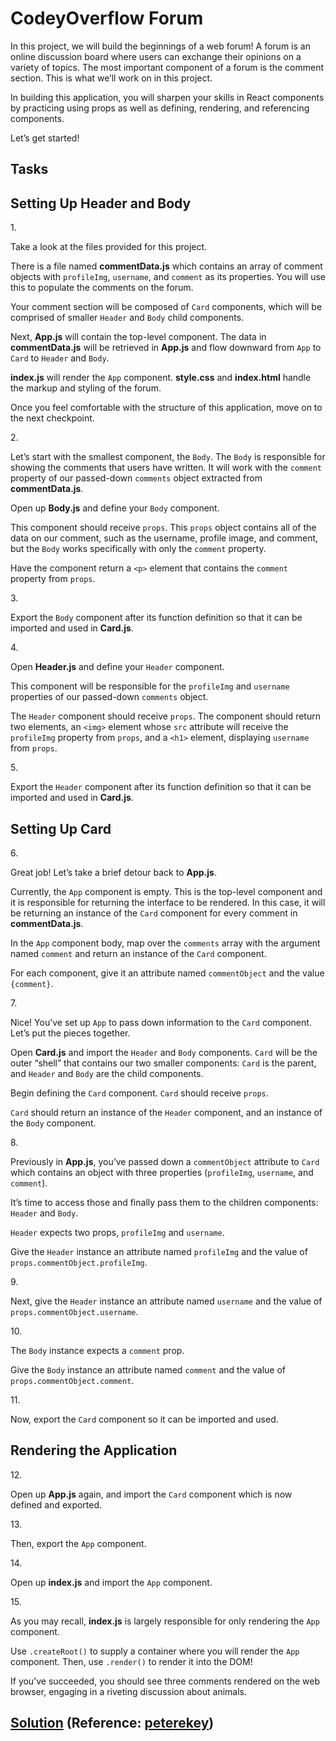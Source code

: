 # CodeyOverflow Forum

In this project, we will build the beginnings of a web forum! A forum is
an online discussion board where users can exchange their opinions on a
variety of topics. The most important component of a forum is the
comment section. This is what we’ll work on in this project.

In building this application, you will sharpen your skills in React
components by practicing using props as well as defining, rendering, and
referencing components.

Let’s get started!

## Tasks

## Setting Up Header and Body

1\.

Take a look at the files provided for this project.

There is a file named **commentData.js** which contains an array of
comment objects with `profileImg`, `username`, and `comment` as its
properties. You will use this to populate the comments on the forum.

Your comment section will be composed of `Card` components, which will
be comprised of smaller `Header` and `Body` child components.

Next, **App.js** will contain the top-level component. The data in
**commentData.js** will be retrieved in **App.js** and flow downward
from `App` to `Card` to `Header` and `Body`.

**index.js** will render the `App` component. **style.css** and
**index.html** handle the markup and styling of the forum.

Once you feel comfortable with the structure of this application, move
on to the next checkpoint.

2\.

Let’s start with the smallest component, the `Body`. The `Body` is
responsible for showing the comments that users have written. It will
work with the `comment` property of our passed-down `comments` object
extracted from **commentData.js**.

Open up **Body.js** and define your `Body` component.

This component should receive `props`. This `props` object contains all
of the data on our comment, such as the username, profile image, and
comment, but the `Body` works specifically with only the `comment`
property.

Have the component return a `<p>` element that contains the `comment`
property from `props`.


3\.

Export the `Body` component after its function definition so that it can
be imported and used in **Card.js**.


4\.

Open **Header.js** and define your `Header` component.

This component will be responsible for the `profileImg` and `username`
properties of our passed-down `comments` object.

The `Header` component should receive `props`. The component should
return two elements, an `<img>` element whose `src` attribute will
receive the `profileImg` property from `props`, and a `<h1>` element,
displaying `username` from `props`.


5\.

Export the `Header` component after its function definition so that it
can be imported and used in **Card.js**.


## Setting Up Card

6\.

Great job! Let’s take a brief detour back to **App.js**.

Currently, the `App` component is empty. This is the top-level component
and it is responsible for returning the interface to be rendered. In
this case, it will be returning an instance of the `Card` component for
every comment in **commentData.js**.

In the `App` component body, map over the `comments` array with the
argument named `comment` and return an instance of the `Card` component.

For each component, give it an attribute named `commentObject` and the
value `{comment}`.


7\.

Nice! You’ve set up `App` to pass down information to the `Card`
component. Let’s put the pieces together.

Open **Card.js** and import the `Header` and `Body` components. `Card`
will be the outer “shell” that contains our two smaller components:
`Card` is the parent, and `Header` and `Body` are the child components.

Begin defining the `Card` component. `Card` should receive `props`.

`Card` should return an instance of the `Header` component, and an
instance of the `Body` component.


8\.

Previously in **App.js**, you’ve passed down a `commentObject` attribute
to `Card` which contains an object with three properties (`profileImg`,
`username`, and `comment`).

It’s time to access those and finally pass them to the children
components: `Header` and `Body`.

`Header` expects two props, `profileImg` and `username`.

Give the `Header` instance an attribute named `profileImg` and the value
of `props.commentObject.profileImg`.


9\.

Next, give the `Header` instance an attribute named `username` and the
value of `props.commentObject.username`.


10\.

The `Body` instance expects a `comment` prop.

Give the `Body` instance an attribute named `comment` and the value of
`props.commentObject.comment`.


11\.

Now, export the `Card` component so it can be imported and used.


## Rendering the Application

12\.

Open up **App.js** again, and import the `Card` component which is now
defined and exported.


13\.

Then, export the `App` component.


14\.

Open up **index.js** and import the `App` component.


15\.

As you may recall, **index.js** is largely responsible for only
rendering the `App` component.

Use `.createRoot()` to supply a container where you will render the
`App` component. Then, use `.render()` to render it into the DOM!

If you’ve succeeded, you should see three comments rendered on the web
browser, engaging in a riveting discussion about animals.


## [Solution](https://datttrian-codey-overflow-forum.netlify.app/) (**Reference**: [peterekey](https://github.com/peterekey/codecademy_20230415_codeyoverflow_forum))
